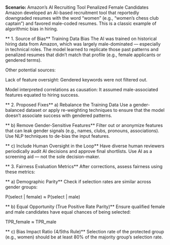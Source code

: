 **Scenario:** Amazon’s AI Recruiting Tool Penalized Female Candidates
Amazon developed an AI-based recruitment tool that reportedly downgraded resumes with the word “women” (e.g., “women’s chess club captain”) and favored male-coded resumes. This is a classic example of algorithmic bias in hiring.

** 1. Source of Bias**
 Training Data Bias
The AI was trained on historical hiring data from Amazon, which was largely male-dominated — especially in technical roles. The model learned to replicate those past patterns and penalized resumes that didn’t match that profile (e.g., female applicants or gendered terms).

Other potential sources:

Lack of feature oversight: Gendered keywords were not filtered out.

Model interpreted correlations as causation: It assumed male-associated features equated to hiring success.


** 2. Proposed Fixes**
 a) Rebalance the Training Data
Use a gender-balanced dataset or apply re-weighting techniques to ensure that the model doesn’t associate success with gendered patterns.

** b) Remove Gender-Sensitive Features**
Filter out or anonymize features that can leak gender signals (e.g., names, clubs, pronouns, associations). Use NLP techniques to de-bias the input features.

** c) Include Human Oversight in the Loop**
Have diverse human reviewers periodically audit AI decisions and approve final shortlists. Use AI as a screening aid — not the sole decision-maker.


** 3. Fairness Evaluation Metrics**
After corrections, assess fairness using these metrics:

** a) Demographic Parity**
Check if selection rates are similar across gender groups:

P(select | female) ≈ P(select | male)

** b) Equal Opportunity (True Positive Rate Parity)**
Ensure qualified female and male candidates have equal chances of being selected:

TPR_female ≈ TPR_male

** c) Bias Impact Ratio (4/5ths Rule)**
Selection rate of the protected group (e.g., women) should be at least 80% of the majority group’s selection rate.

